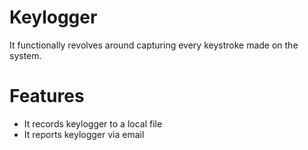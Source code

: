 # Keylogger
It functionally revolves around capturing every keystroke made on the system.

# Features
- It records keylogger to a local file
- It reports keylogger via email
